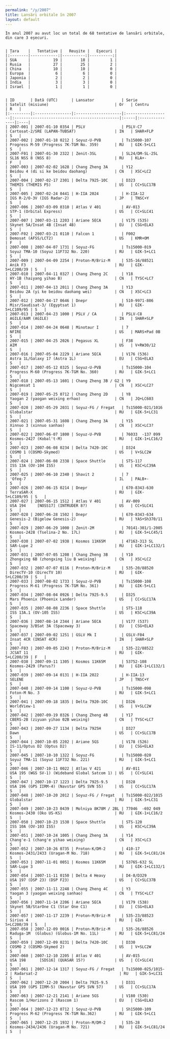 ```yaml
---
permalink: "/y/2007"
title: Lansări orbitale în 2007
layout: default
---
```


    În anul 2007 au avut loc un total de 68 tentative de lansări orbitale, din care 3 eșecuri.
    
    
    | Țara    |   Tentative |   Reușite |   Eșecuri |
    |:--------|------------:|----------:|----------:|
    | SUA     |          19 |        18 |         1 |
    | Rusia   |          27 |        25 |         2 |
    | China   |          10 |        10 |         0 |
    | Europa  |           6 |         6 |         0 |
    | Japonia |           2 |         2 |         0 |
    | India   |           3 |         3 |         0 |
    | Israel  |           1 |         1 |         0 |
    
    
    | ID       | Dată (UTC)      | Lansator            | Serie              | Satelit (misiune)                             | Or   | Centru         | R   |
    |:---------|:----------------|:--------------------|:-------------------|:----------------------------------------------|:-----|:---------------|:----|
    | 2007-001 | 2007-01-10 0354 | PSLV                | PSLV-C7            | Cartosat-2/SRE (LAPAN-TUBSAT)                 | IN   | SHAR+FLP       | S   |
    | 2007-002 | 2007-01-18 0212 | Soyuz-U-PVB         | Ts15000-107        | Progress M-59 (Progress 7K-TGM No. 359)       | RU   | GIK-5+LC1      | S   |
    | 2007-F01 | 2007-01-30 2322 | Zenit-3SL           | SL24/DM-SL-25L     | SL16 NSS 8 (NSS 8)                            | RU   | KLA+-          | F   |
    | 2007-003 | 2007-02-02 1628 | Chang Zheng 3A      | Y12                | Beidou 4 (di si ke beidou daohang)            | CN   | XSC+LC2        | S   |
    | 2007-004 | 2007-02-17 2301 | Delta 7925-10C      | D323               | THEMIS (THEMIS P5)                            | US   | CC+SLC17B      | S   |
    | 2007-005 | 2007-02-24 0441 | H-IIA 2024          | H-IIA-12           | IGS R-2/O-3V (IGS Radar-2)                    | JP   | TNSC+Y         | S   |
    | 2007-006 | 2007-03-09 0310 | Atlas V 401         | AV-013             | STP-1 (Orbital Express)                       | US   | CC+SLC41       | S   |
    | 2007-007 | 2007-03-11 2203 | Ariane 5ECA         | V175 (535)         | Skynet 5A/Insat 4B (Insat 4B)                 | EU   | CSG+ELA3       | S   |
    | 2007-F02 | 2007-03-21 0110 | Falcon 1            | F002               | Demosat (AFSS/LCT2)                           | US   | KMR+OM         | F   |
    | 2007-008 | 2007-04-07 1731 | Soyuz-FG            | Ts15000-019        | Soyuz TMA-10 (Soyuz 11F732 No. 220)           | RU   | GIK-5+LC1      | S   |
    | 2007-009 | 2007-04-09 2254 | Proton-M/Briz-M     | 535-16/88521       | Anik F3                                       | RU   | GIK-5+LC200/39 | S   |
    | 2007-010 | 2007-04-11 0327 | Chang Zheng 2C      | Y18                | HY-1B (haiyang yihao B)                       | CN   | TYSC+LC7       | S   |
    | 2007-011 | 2007-04-13 2011 | Chang Zheng 3A      | Y13                | Beidou 2A (yi ke beidou daohang wei)          | CN   | XSC+LC3        | S   |
    | 2007-012 | 2007-04-17 0646 | Dnepr               | 510-9971-806       | Misr/Saudisat-3/ (Egyptsat 1)                 | RU   | GIK-5+LC109/95 | S   |
    | 2007-013 | 2007-04-23 1000 | PSLV / CA           | PSLV-C8            | AGILE/AAM (AGILE)                             | IN   | SHAR+SLP       | S   |
    | 2007-014 | 2007-04-24 0648 | Minotaur I          | 7                  | NFIRE                                         | US   | MARS+Pad 0B    | S   |
    | 2007-015 | 2007-04-25 2026 | Pegasus XL          | F38                | AIM                                           | US   | V+RW30/12      | S   |
    | 2007-016 | 2007-05-04 2229 | Ariane 5ECA         | V176 (536)         | Astra 1L/Galaxy 17 (Astra 1L)                 | EU   | CSG+ELA3       | S   |
    | 2007-017 | 2007-05-12 0325 | Soyuz-U-PVB         | Ts15000-104        | Progress M-60 (Progress 7K-TGM No. 360)       | RU   | GIK-5+LC1      | S   |
    | 2007-018 | 2007-05-13 1601 | Chang Zheng 3B / G2 | Y9                 | Nigcomsat 1                                   | CN   | XSC+LC2?       | S   |
    | 2007-019 | 2007-05-25 0712 | Chang Zheng 2D      | Y8                 | Yaogan 2 (yaogan weixing erhao)               | CN   | JQ+LC603       | S   |
    | 2007-020 | 2007-05-29 2031 | Soyuz-FG / Fregat   | Ts15000-021/1016   | Globalstar                                    | RU   | GIK-5+LC31     | S   |
    | 2007-021 | 2007-05-31 1608 | Chang Zheng 3A      | Y15                | Xinnuo 3 (xinnuo sanhao)                      | CN   | XSC+LC3?       | S   |
    | 2007-022 | 2007-06-07 1800 | Soyuz-U-PVB         | 76033  -137 099    | Kosmos-2427 (Kobal't-M)                       | RU   | GIK-1+LC16/2   | S   |
    | 2007-023 | 2007-06-08 0234 | Delta 7420-10C      | D324               | COSMO 1 (COSMO-Skymed)                        | US   | V+SLC2W        | S   |
    | 2007-024 | 2007-06-08 2338 | Space Shuttle       | STS-117            | ISS 13A (OV-104 ISS)                          | US   | KSC+LC39A      | S   |
    | 2007-025 | 2007-06-10 2340 | Shavit 2            | 7                  | 'Ofeq-7                                       | IL   | PALB+-         | S   |
    | 2007-026 | 2007-06-15 0214 | Dnepr               | 670-8343-630       | TerraSAR-X                                    | RU   | GIK-5+LC109/95 | S   |
    | 2007-027 | 2007-06-15 1512 | Atlas V 401         | AV-009             | USA 194     [NOSS17] (INTRUDER 8?)            | US   | CC+SLC41       | S   |
    | 2007-028 | 2007-06-28 1502 | Dnepr               | 670-8343-634       | Genesis-2 (Bigelow Genesis-2)                 | RU   | YAS+Sh370/11   | S   |
    | 2007-029 | 2007-06-29 1000 | Zenit-2M            | 70141-301/1-2005   | Kosmos-2428 (Tselina-2 No. 17L)               | RU   | GIK-5+LC45/1   | S   |
    | 2007-030 | 2007-07-02 1938 | Kosmos 11K65M       | 47163-313 SL       | SAR-Lupe 2                                    | RU   | GIK-1+LC132/1  | S   |
    | 2007-031 | 2007-07-05 1208 | Chang Zheng 3B      | Y10                | Zhongxing 6B (zhongxing liu B weixing)        | CN   | XSC+LC2        | S   |
    | 2007-032 | 2007-07-07 0116 | Proton-M/Briz-M     | 535-20/88520       | DirecTV-10 (DirecTV 10)                       | RU   | GIK-5+LC200/39 | S   |
    | 2007-033 | 2007-08-02 1733 | Soyuz-U-PVB         | Ts15000-108        | Progress M-61 (Progress 7K-TGM No. 361)       | RU   | GIK-5+LC1      | S   |
    | 2007-034 | 2007-08-04 0926 | Delta 7925-9.5      | D325               | Mars Phoenix (Phoenix Lander)                 | US   | CC+SLC17A      | S   |
    | 2007-035 | 2007-08-08 2236 | Space Shuttle       | STS-118            | ISS 13A.1 (OV-105 ISS)                        | US   | KSC+LC39A      | S   |
    | 2007-036 | 2007-08-14 2344 | Ariane 5ECA         | V177 (537)         | Spaceway 3/BSat 3A (Spaceway 3)               | EU   | CSG+ELA3       | S   |
    | 2007-037 | 2007-09-02 1251 | GSLV Mk I           | GSLV-F04           | Insat 4CR (INSAT 4CR)                         | IN   | SHAR+SLP       | S   |
    | 2007-F03 | 2007-09-05 2243 | Proton-M/Briz-M     | 535-22/88522       | JCSAT 11                                      | RU   | GIK-5+LC200/39 | F   |
    | 2007-038 | 2007-09-11 1305 | Kosmos 11K65M       | 53752-108          | Kosmos-2429 (Parus?)                          | RU   | GIK-1+LC132/1  | S   |
    | 2007-039 | 2007-09-14 0131 | H-IIA 2022          | H-IIA-13           | SELENE                                        | JP   | TNSC+Y         | S   |
    | 2007-040 | 2007-09-14 1100 | Soyuz-U-PVB         | Ts15000-098        | Foton-M No. 3                                 | RU   | GIK-5+LC1      | S   |
    | 2007-041 | 2007-09-18 1835 | Delta 7920-10C      | D326               | WorldView-1                                   | US   | V+SLC2W        | S   |
    | 2007-042 | 2007-09-19 0326 | Chang Zheng 4B      | Y17                | CBERS-2B (ziyuan yihao 02B weixing)           | CN   | TYSC+LC7       | S   |
    | 2007-043 | 2007-09-27 1134 | Delta 7925H         | D327               | Dawn                                          | US   | CC+SLC17B      | S   |
    | 2007-044 | 2007-10-05 2202 | Ariane 5GS          | V178 (526)         | IS-11/Optus D2 (Optus D2)                     | EU   | CSG+ELA3       | S   |
    | 2007-045 | 2007-10-10 1322 | Soyuz-FG            | Ts15000-020        | Soyuz TMA-11 (Soyuz 11F732 No. 221)           | RU   | GIK-5+LC1      | S   |
    | 2007-046 | 2007-10-11 0022 | Atlas V 421         | AV-011             | USA 195 (WGS SV-1) (Wideband Global Satcom 1) | US   | CC+SLC41       | S   |
    | 2007-047 | 2007-10-17 1223 | Delta 7925-9.5      | D328               | USA 196 (GPS IIRM-4) (Navstar GPS SVN 55)     | US   | CC+SLC17A      | S   |
    | 2007-048 | 2007-10-20 2012 | Soyuz-FG / Fregat   | Ts15000-022/1015   | Globalstar                                    | RU   | GIK-5+LC31     | S   |
    | 2007-049 | 2007-10-23 0439 | Molniya 8K78M / 2BL | 77046  -692 049    | Kosmos-2430 (Oko US-KS)                       | RU   | GIK-1+LC16/2   | S   |
    | 2007-050 | 2007-10-23 1538 | Space Shuttle       | STS-120            | ISS 10A (OV-103 ISS)                          | US   | KSC+LC39A      | S   |
    | 2007-051 | 2007-10-24 1005 | Chang Zheng 3A      | Y14                | Chang'e-1 (chang'e yihao weixing)             | CN   | XSC+LC3        | S   |
    | 2007-052 | 2007-10-26 0735 | Proton-K/DM-2       | 410-17             | Kosmos-2431/2433 (Uragan-M No. 718)           | RU   | GIK-5+LC81/24  | S   |
    | 2007-053 | 2007-11-01 0051 | Kosmos 11K65M       | 53765-632 SL       | SAR-Lupe 3                                    | RU   | GIK-1+LC132/1  | S   |
    | 2007-054 | 2007-11-11 0150 | Delta 4 Heavy       | D4-8/D329          | USA 197 (DSP 23) (DSP F23)                    | US   | CC+SLC37B      | S   |
    | 2007-055 | 2007-11-11 2248 | Chang Zheng 4C      | Y3                 | Yaogan 3 (yaogan weixing sanhao)              | CN   | TYSC+LC7       | S   |
    | 2007-056 | 2007-11-14 2206 | Ariane 5ECA         | V179 (538)         | Skynet 5B/StarOne C1 (Star One C1)            | EU   | CSG+ELA3       | S   |
    | 2007-057 | 2007-11-17 2239 | Proton-M/Briz-M     | 535-23/88523       | Sirius 4                                      | RU   | GIK-5+LC200/39 | S   |
    | 2007-058 | 2007-12-09 0016 | Proton-M/Briz-M     | 535-26/88526       | Raduga-1M  (Globus) (Globus-1M No. 11L)       | RU   | GIK-5+LC81/24  | S   |
    | 2007-059 | 2007-12-09 0231 | Delta 7420-10C      | D330               | COSMO 2 (COSMO-Skymed 2)                      | US   | V+SLC2W        | S   |
    | 2007-060 | 2007-12-10 2205 | Atlas V 401         | AV-015             | USA 198      [SDS16] (QUASAR 15?)             | US   | CC+SLC41       | S   |
    | 2007-061 | 2007-12-14 1317 | Soyuz-FG / Fregat   | Ts15000-025/1015-2 | Radarsat-2                                    | RU   | GIK-5+LC31     | S   |
    | 2007-062 | 2007-12-20 2004 | Delta 7925-9.5      | D331               | USA 199 (GPS IIRM-5) (Navstar GPS SVN 57)     | US   | CC+SLC17A      | S   |
    | 2007-063 | 2007-12-21 2141 | Ariane 5GS          | V180 (530)         | Rascom 1/Horizons 2 (Rascom 1)                | EU   | CSG+ELA3       | S   |
    | 2007-064 | 2007-12-23 0712 | Soyuz-U-PVB         | Sh15000-109        | Progress M-62 (Progress 7K-TGM No.362)        | RU   | GIK-5+LC1      | S   |
    | 2007-065 | 2007-12-25 1932 | Proton-M/DM-2       | 535-28             | Kosmos-2434/2436 (Uragan-M No. 721)           | RU   | GIK-5+LC81/24  | S   |


